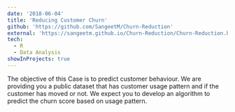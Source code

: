 ```yaml
---
date: '2018-06-04'
title: 'Reducing Customer Churn'
github: 'https://github.com/SangeetM/Churn-Reduction'
external: 'https://sangeetm.github.io/Churn-Reduction/Churn-Reduction.html'
tech:
  - R
  - Data Analysis
showInProjects: true
---
```


The objective of this Case is to predict customer behaviour. We are providing you a public dataset that has customer usage pattern and if the customer has moved or not. We expect you to develop an algorithm to predict the churn score based on usage pattern.
